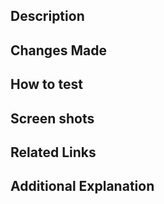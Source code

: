 ## Description

## Changes Made

## How to test

## Screen shots

## Related Links

## Additional Explanation